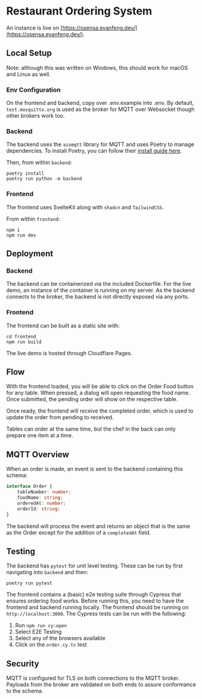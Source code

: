 # Restaurant Ordering System

An instance is live on [https://osensa.evanfeng.dev/](https://osensa.evanfeng.dev/).

## Local Setup

Note: although this was written on Windows, this should work for macOS and Linux as well.

### Env Configuration

On the frontend and backend, copy over .env.example into .env. By default, `test.mosquitto.org` is used as the broker for MQTT over Websocket though other brokers work too.

### Backend

The backend uses the `aiomqtt` library for MQTT and uses Poetry to manage dependencies. To install Poetry, you can follow their [install guide here](https://python-poetry.org/docs/#installation).

Then, from within `backend`:

```
poetry install
poetry run python -m backend
```

### Frontend

The frontend uses SvelteKit along with `shadcn` and `TailwindCSS`.

From within `frontend`:

```
npm i
npm run dev
```

## Deployment

### Backend

The backend can be containerized via the included Dockerfile. For the live demo, an instance of the container is running on my server. As the backend connects to the broker, the backend is not directly exposed via any ports.

### Frontend

The frontend can be built as a static site with:

```
cd frontend
npm run build
```

The live demo is hosted through Cloudflare Pages.

## Flow

With the frontend loaded, you will be able to click on the Order Food button for any table. When pressed, a dialog will open requesting the food name. Once submitted, the pending order will show on the respective table.

Once ready, the frontend will receive the completed order, which is used to update the order from pending to received.

Tables can order at the same time, but the chef in the back can only prepare one item at a time.

## MQTT Overview

When an order is made, an event is sent to the backend containing this schema:

```ts
interface Order {
	tableNumber: number;
	foodName: string;
	orderedAt: number;
	orderId: string;
}
```

The backend will process the event and returns an object that is the same as the Order except for the addition of a `completedAt` field.

## Testing

The backend has `pytest` for unit level testing. These can be run by first navigating into `backend` and then:

```
poetry run pytest
```

The frontend contains a (basic) e2e testing suite through Cypress that ensures ordering food works. Before running this, you need to have the frontend and backend running locally. The frontend should be running on `http://localhost:3000`. The Cypress tests can be run with the following:

1. Run `npm run cy:open`
2. Select E2E Testing
3. Select any of the browsers available
4. Click on the `order.cy.ts` test

## Security

MQTT is configured for TLS on both connections to the MQTT broker. Payloads from the broker are validated on both ends to assure conformance to the schema.
